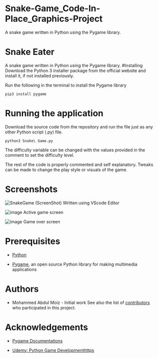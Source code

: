 # Snake-Game_Code-In-Place_Graphics-Project
A snake game written in Python using the Pygame library.
# Snake Eater
A snake game written in Python using the Pygame library.
#Installing
Download the Python 3 installer package from the official website and install it, if not installed previously.

Run the following in the terminal to install the Pygame library

````
pip3 install pygame
````
# Running the application
Download the source code from the repository and run the file just as any other Python script (.py) file.

````
python3 Snake\ Game.py
````
The difficulty variable can be changed with the values provided in the comment to set the difficulty level.

The rest of the code is properly commented and self explanatory. Tweaks can be made to change the play style or visuals of the game.
# Screenshots
![SnakeGame (ScreenShot)](https://github.com/AbdulMoiz28/Snake-Game_Code-In-Place_Graphics-Project/assets/98760302/ed7bcf51-464d-4c03-b51c-09dea497b49f)
 Written using VScode Editor

![image](https://github.com/AbdulMoiz28/Snake-Game_Code-In-Place_Graphics-Project/assets/98760302/c87c38a6-d2e2-41dd-a3a9-efb774990697) Active game screen

![image](https://github.com/AbdulMoiz28/Snake-Game_Code-In-Place_Graphics-Project/assets/98760302/ac67a6c0-63d3-4949-bbbd-6e164e7d4254) Game over screen

# Prerequisites
 * [Python](https://www.python.org/)

*  [Pygame](https://www.pygame.org/wiki/GettingStarted), an open source Python library for making multimedia applications

# Authors
* Mohammed Abdul Moiz - Initial work
See also the list of [contributors](https://github.com/rajatdiptabiswas/snake-pygame/graphs/contributors) who participated in this project.

# Acknowledgements

* [Pygame Documentations](https://www.pygame.org/docs/)

* [Udemy: Python Game Developmenthttps](//www.udemy.com/python-game-development-creating-a-snake-game-from-scratch/learn/v4/overview)
